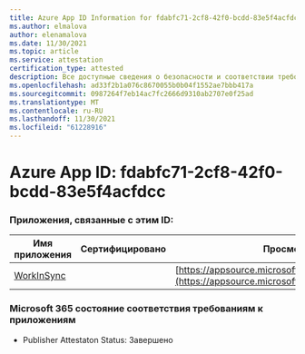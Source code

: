 ```yaml
---
title: Azure App ID Information for fdabfc71-2cf8-42f0-bcdd-83e5f4acfdcc
ms.author: elmalova
author: elenamalova
ms.date: 11/30/2021
ms.topic: article
ms.service: attestation
certification_type: attested
description: Все доступные сведения о безопасности и соответствии требованиям для fdabfc71-2cf8-42f0-bcdd-83e5f4acfdcc.
ms.openlocfilehash: ad33f2b1a076c8670055b0b04f1552ae7bbb417a
ms.sourcegitcommit: 0987264f7eb14ac7fc2666d9310ab2707e0f25ad
ms.translationtype: MT
ms.contentlocale: ru-RU
ms.lasthandoff: 11/30/2021
ms.locfileid: "61228916"
---
```

# <a name="azure-app-id-fdabfc71-2cf8-42f0-bcdd-83e5f4acfdcc"></a>Azure App ID: fdabfc71-2cf8-42f0-bcdd-83e5f4acfdcc


### <a name="apps-associated-with-this-id"></a>Приложения, связанные с этим ID:
| **Имя приложения** | **Сертифицировано** | **Просмотр в AppSource** |
|--------------|---------------|-----------------------|
| [WorkInSync](https://docs.microsoft.com/microsoft-365-app-certification/forward/WA200002974) |  | [https://appsource.microsoft.com/product/office/WA200002974](https://appsource.microsoft.com/product/office/WA200002974) |

### <a name="microsoft-365-app-compliance-status"></a>Microsoft 365 состояние соответствия требованиям к приложениям
- Publisher Attestaton Status: Завершено
